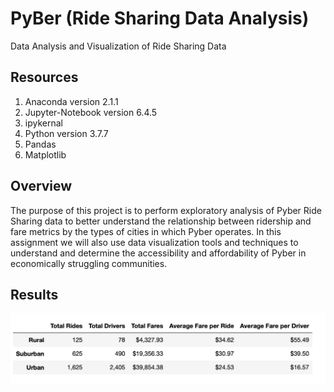 # PyBer (Ride Sharing Data Analysis)
Data Analysis and Visualization of Ride Sharing Data

## Resources
1) Anaconda version 2.1.1
2) Jupyter-Notebook version 6.4.5
3) ipykernal
4) Python version 3.7.7
5) Pandas
6) Matplotlib

## Overview 
The purpose of this project is to perform exploratory analysis of Pyber Ride Sharing data to better understand the relationship between ridership and fare metrics by the types of cities in which Pyber operates. In this assignment we will also use data visualization tools and techniques to understand and determine the accessibility and affordability of Pyber in economically struggling communities.

## Results 
![Pic_1](https://github.com/fouadZiaa/Pyber-Challenge/blob/42eb478c6b5c332749ae9830be94981ed2bc1c81/Resources/Screen%20Shot%202022-07-18%20at%2010.26.36%20AM.png)
